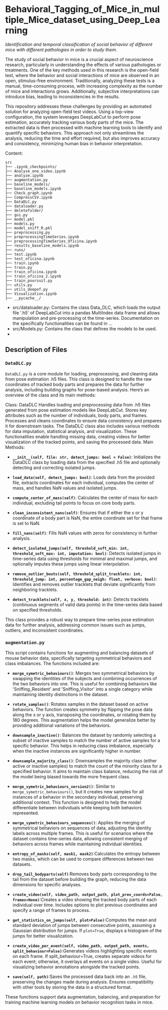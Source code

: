 # Behavioral_Tagging_of_Mice_in_multiple_Mice_dataset_using_Deep_Learning
*Identification and temporal classification of social behavior of different mice with different pathologies in order to study them.*

The study of social behavior in mice is a crucial aspect of neuroscience research, particularly in understanding the effects of various pathologies or treatments. One of the key methods used in this research is the open-field test, where the behavior and social interactions of mice are observed in an open, stimulus-free environment. Traditionally, analyzing these tests is a manual, time-consuming process, with increasing complexity as the number of mice and interactions grows. Additionally, subjective interpretations can introduce bias, leading to inconsistencies in the results.

This repository addresses these challenges by providing an automated solution for analyzing open-field test videos. Using a top-view configuration, the system leverages DeepLabCut to perform pose estimation, accurately tracking various body parts of the mice. The extracted data is then processed with machine learning tools to identify and quantify specific behaviors. This approach not only streamlines the analysis, reducing the time and effort required, but also improves accuracy and consistency, minimizing human bias in behavior interpretation.

Content:
```
src
├── .ipynb_checkpoints/
├── Analyse_one_video.ipynb
├── analyze.ipynb
├── augmentation.py
├── baseline_models/
├── baseline_models.ipynb
├── Check_graph.ipynb
├── CompressCSV.ipynb
├── DataDLC.py
├── dataloader.py
├── deletefolder/
├── gui.py
├── model.pkl
├── models.py
├── model_sniff_R.pkl
├── preprocessing.py
├── preprocessingTimeSeries.ipynb
├── preprocessingTimeSeries_Oficina.ipynb
├── results_baseline_models.ipynb
├── runs/
├── test.ipynb
├── test_oficina.ipynb
├── train.ipynb
├── train.py
├── train_oficina.ipynb
├── train_oficina_2.ipynb
├── train_poursuit.py
├── utils.py
├── utils_deepof.py
├── Visualization.ipynb
├── __pycache__/
```

- src/dataloader.py: Contains the class Data_DLC, which loads the output file '.h5' of DeepLabCut into a pandas MultiIndex data frame and allows manipulation and pre-processing ot the time-series. Documentation on the specifically functionalities can be found in ...
- src/Models.py: Contains the class that defines the models to be used.
- 
## Description of Files

### `DataDLC.py`
`DataDLC.py` is a core module for loading, preprocessing, and cleaning data from pose estimation .h5 files. This class is designed to handle the raw coordinates of tracked body parts and prepares the data for further analysis, including building graphs for pose-based analysis. Here’s an overview of the class and its main methods:

Class: DataDLC
Handles loading and preprocessing data from .h5 files generated from pose estimation models like DeepLabCut.
Stores key attributes such as the number of individuals, body parts, and frames.
Processes and cleans coordinates to ensure data consistency and prepares it for downstream tasks.
The DataDLC class also includes various methods for data imputation, statistical analysis, and visualization. These functionalities enable handling missing data, creating videos for better visualization of the tracked points, and saving the processed data.
Main Methods:

- **`__init__(self, file: str, detect_jumps: bool = False)`**: Initializes the DataDLC class by loading data from the specified .h5 file and optionally detecting and correcting isolated jumps.

- **`load_data(self, detect_jumps: bool)`**: Loads data from the provided file, extracts coordinates for each individual, computes the center of mass, and handles NaN values and isolated jumps.

- **`compute_center_of_mass(self)`**: Calculates the center of mass for each individual, excluding tail points to focus on core body parts.

- **`clean_inconsistent_nans(self)`**: Ensures that if either the x or y coordinate of a body part is NaN, the entire coordinate set for that frame is set to NaN.

- **`fill_nans(self)`**: Fills NaN values with zeros for consistency in further analysis.

- **`detect_isolated_jumps(self, threshold_soft_min: int, threshold_soft_max: int, imputation: bool)`**: Detects isolated jumps in time-series data using thresholds for minimal and maximal jumps, and optionally imputes these jumps using linear interpolation.

- **`remove_outlier_bouts(self, threshold_split_tracklets: int, threshold_jump: int, percentage_gap_neigh: float, verbose: bool)`**: Identifies and removes outlier tracklets that deviate significantly from neighboring tracklets.

- **`detect_tracklets(self, x, y, threshold: int)`**: Detects tracklets (continuous segments of valid data points) in the time-series data based on specified thresholds.

This class provides a robust way to prepare time-series pose estimation data for further analysis, addressing common issues such as jumps, outliers, and inconsistent coordinates.

### `augmentation.py`

This script contains functions for augmenting and balancing datasets of mouse behavior data, specifically targeting symmetrical behaviors and class imbalances. The functions included are:

- **`merge_symetric_behaviours()`**: Merges two symmetrical behaviors by swapping the identities of the subjects and combining occurrences of the two behaviors into one. This is useful for combining behaviors like 'Sniffing_Resident' and 'Sniffing_Visitor' into a single category while maintaining identity distinctions in the dataset.

- **`rotate_samples()`**: Rotates samples in the dataset based on active behaviors. The function creates symmetry by flipping the pose data along the x or y axis, transposing the coordinates, or rotating them by 180 degrees. This augmentation helps the model generalize better by providing additional variations of the behaviors.

- **`downsample_inactive()`**: Balances the dataset by randomly selecting a subset of inactive samples to match the number of active samples for a specific behavior. This helps in reducing class imbalance, especially when the inactive instances are significantly higher in number.

- **`downsample_majority_class()`**: Downsamples the majority class (either active or inactive samples) to match the count of the minority class for a specified behavior. It aims to maintain class balance, reducing the risk of the model being biased towards the more frequent class.

- **`merge_symetric_behaviours_version2()`**: Similar to `merge_symetric_behaviours()`, but it creates new samples for all instances of a behavior in the secondary individual, preserving additional context. This function is designed to help the model differentiate between individuals while keeping both behaviors represented.

- **`merge_symetric_behaviours_sequences()`**: Applies the merging of symmetrical behaviors on sequences of data, adjusting the identity labels across multiple frames. This is useful for scenarios where the dataset contains time-series data, allowing consistent merging of behaviors across frames while maintaining individual identities.

- **`entropy_of_masks(self, mask1, mask2)`**:Calculates the entropy between two masks, which can be used to compare differences between two datasets.

- **`drop_tail_bodyparts(self)`**:Removes body parts corresponding to the tail from the dataset before building the graph, reducing the data dimensions for specific analyses.

- **`create_video(self, video_path, output_path, plot_prev_coords=False, frames=None)`**:Creates a video showing the tracked body parts of each individual over time.
Includes options to plot previous coordinates and specify a range of frames to process.

- **`get_statistics_on_jumps(self, plot=False)`**:Computes the mean and standard deviation of jumps between consecutive points, assuming a Gaussian distribution for jumps.
If `plot=True`, displays a histogram of the jumps for better visualization.

- **`create_video_per_event(self, video_path, output_path, events, split_behaviour=False)`**:Generates videos highlighting specific events on each frame.
If split_behaviour=True, creates separate videos for each event; otherwise, it overlays all events on a single video.
Useful for visualizing behavior annotations alongside the tracked points.

- **`save(self, path)`**:Saves the processed data back into an `.h5` file, preserving the changes made during analysis.
Ensures compatibility with other tools by storing the data in a structured format.


These functions support data augmentation, balancing, and preparation for training machine learning models on behavior recognition tasks in mice.






